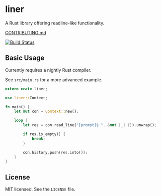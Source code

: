 # liner
A Rust library offering readline-like functionality.

[CONTRIBUTING.md](/CONTRIBUTING.md)

[![Build Status](https://travis-ci.org/MovingtoMars/liner.svg)](https://travis-ci.org/MovingtoMars/liner)

## Basic Usage
Currently requires a nightly Rust compiler.

See `src/main.rs` for a more advanced example.

```rust
extern crate liner;

use liner::Context;

fn main() {
    let mut con = Context::new();

    loop {
        let res = con.read_line("[prompt]$ ", &mut |_| {}).unwrap();

        if res.is_empty() {
            break;
        }

        con.history.push(res.into());
    }
}
```

## License
MIT licensed. See the `LICENSE` file.
